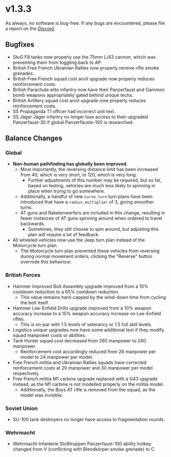 # v1.3.3

As always, no software is bug-free. If any bugs are encountered, please file a report on the [Discord](https://discord.com/servers/stoklomolvi-development-studios-365319231946096644).

## Bugfixes

- StuG F8 tanks now properly use the 75mm L/43 cannon, which was preventing them from toggling back to AP.
- British Free French Ukrainian Rallies now properly receive rifle smoke grenades.
- British Free French squad cost anvil upgrade now properly reduces reinforcement costs.
- British Parachute elite infantry now have their Panzerfaust and Gammon bomb weapons appropriately gated behind unique techs.
- British Artillery squad cost anvil upgrade now properly reduces reinforcement costs.
- SS Propaganda T1 officer had incorrect unit text.
- SS Jäger Jäger infantry no longer lose access to their upgraded Panzerfaust-30 if global Panzerfäuste-100 is researched.

## Balance Changes

### Global

- **Non-human pathfinding has globally been improved.**
  - Most importantly, the reversing distance limit has been increased from 40, which is very short, to 120, which is very long.
    - Further adjustments of this number may be required, but so far, based on testing, vehicles are much less likely to spinning in place when trying to go somewhere.
  - Additionally, a handful of new `curve_turn` turn plans have been introduced that have a `radius_multiplier` of 3, giving smoother turns.
  - AT guns and Raketenwerfers are included in this change, resulting in fewer instances of AT guns spinning around when ordered to travel backwards.
    - Sometimes, they still choose to spin around, but adjusting this plan will require a lot of feedback.
- All wheeled vehicles now use the Jeep turn plan instead of the Motorcycle turn plan.
  - The Motorcycle turn plan prevented these vehicles from reversing during normal movement orders; clicking the "Reverse" button overrode this behaviour.

### British Forces

- Hammer Improved Bolt Assembly upgrade improved from a 10% cooldown reduction to a 65% cooldown reduction.
  - This value remains hard-capped by the wind-down time from cycling the bolt itself.
- Hammer Lee-Enfield Drills upgrade improved from a 10% weapon accuracy increase to a 15% weapon accuracy increase on Lee-Enfield rifles.
  - This is on-par with 1.5 levels of veterancy or 1.5 full skill levels.
- Logistics unique upgrades now have some additional text if they modify squad manpower costs or abilities.
- Tank Hunter squad cost decreased from 260 manpower to 240 manpower.
  - Reinforcement cost accordingly reduced from 26 manpower per model to 24 manpower per model.
- Free French militia and Ukrainian Rallies squads have corrected reinforcement costs at 20 manpower and 30 manpower per model respectively.
- Free French militia M1 carbine upgrade replaced with a G43 upgrade instead, as the M1 carbine is not modelled properly on the militia model.
  - Additionally, the Boys AT rifle is removed from the squad, as the model was invisible.

### Soviet Union

- SU-100 tank destroyers no longer have access to fragmentation rounds.

### Wehrmacht

- Wehrmacht Infanterie Stoßtruppen Panzerfaust-100 ability hotkey changed from V (conflicting with Blendkörper smoke grenade) to C.
